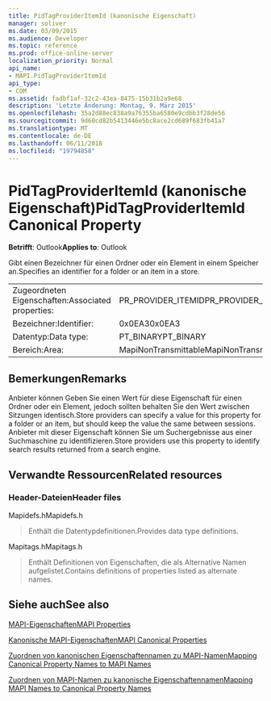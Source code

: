 ```yaml
---
title: PidTagProviderItemId (kanonische Eigenschaft)
manager: soliver
ms.date: 03/09/2015
ms.audience: Developer
ms.topic: reference
ms.prod: office-online-server
localization_priority: Normal
api_name:
- MAPI.PidTagProviderItemId
api_type:
- COM
ms.assetid: fadbf1af-32c2-43ea-8475-15b31b2a9e68
description: 'Letzte Änderung: Montag, 9. März 2015'
ms.openlocfilehash: 35a2d88ec838a9a76355ba6580e9cdbb3f28de56
ms.sourcegitcommit: 9d60cd82b5413446e5bc8ace2cd689f683fb41a7
ms.translationtype: MT
ms.contentlocale: de-DE
ms.lasthandoff: 06/11/2018
ms.locfileid: "19794858"
---
```

# <a name="pidtagprovideritemid-canonical-property"></a><span data-ttu-id="c4dd0-103">PidTagProviderItemId (kanonische Eigenschaft)</span><span class="sxs-lookup"><span data-stu-id="c4dd0-103">PidTagProviderItemId Canonical Property</span></span>

  
  
<span data-ttu-id="c4dd0-104">**Betrifft**: Outlook</span><span class="sxs-lookup"><span data-stu-id="c4dd0-104">**Applies to**: Outlook</span></span> 
  
<span data-ttu-id="c4dd0-105">Gibt einen Bezeichner für einen Ordner oder ein Element in einem Speicher an.</span><span class="sxs-lookup"><span data-stu-id="c4dd0-105">Specifies an identifier for a folder or an item in a store.</span></span>
  
|||
|:-----|:-----|
|<span data-ttu-id="c4dd0-106">Zugeordneten Eigenschaften:</span><span class="sxs-lookup"><span data-stu-id="c4dd0-106">Associated properties:</span></span>  <br/> |<span data-ttu-id="c4dd0-107">PR_PROVIDER_ITEMID</span><span class="sxs-lookup"><span data-stu-id="c4dd0-107">PR_PROVIDER_ITEMID</span></span>  <br/> |
|<span data-ttu-id="c4dd0-108">Bezeichner:</span><span class="sxs-lookup"><span data-stu-id="c4dd0-108">Identifier:</span></span>  <br/> |<span data-ttu-id="c4dd0-109">0x0EA3</span><span class="sxs-lookup"><span data-stu-id="c4dd0-109">0x0EA3</span></span>  <br/> |
|<span data-ttu-id="c4dd0-110">Datentyp:</span><span class="sxs-lookup"><span data-stu-id="c4dd0-110">Data type:</span></span>  <br/> |<span data-ttu-id="c4dd0-111">PT_BINARY</span><span class="sxs-lookup"><span data-stu-id="c4dd0-111">PT_BINARY</span></span>  <br/> |
|<span data-ttu-id="c4dd0-112">Bereich:</span><span class="sxs-lookup"><span data-stu-id="c4dd0-112">Area:</span></span>  <br/> |<span data-ttu-id="c4dd0-113">MapiNonTransmittable</span><span class="sxs-lookup"><span data-stu-id="c4dd0-113">MapiNonTransmittable</span></span>  <br/> |
   
## <a name="remarks"></a><span data-ttu-id="c4dd0-114">Bemerkungen</span><span class="sxs-lookup"><span data-stu-id="c4dd0-114">Remarks</span></span>

<span data-ttu-id="c4dd0-115">Anbieter können Geben Sie einen Wert für diese Eigenschaft für einen Ordner oder ein Element, jedoch sollten behalten Sie den Wert zwischen Sitzungen identisch.</span><span class="sxs-lookup"><span data-stu-id="c4dd0-115">Store providers can specify a value for this property for a folder or an item, but should keep the value the same between sessions.</span></span> <span data-ttu-id="c4dd0-116">Anbieter mit dieser Eigenschaft können Sie um Suchergebnisse aus einer Suchmaschine zu identifizieren.</span><span class="sxs-lookup"><span data-stu-id="c4dd0-116">Store providers use this property to identify search results returned from a search engine.</span></span>
  
## <a name="related-resources"></a><span data-ttu-id="c4dd0-117">Verwandte Ressourcen</span><span class="sxs-lookup"><span data-stu-id="c4dd0-117">Related resources</span></span>

### <a name="header-files"></a><span data-ttu-id="c4dd0-118">Header-Dateien</span><span class="sxs-lookup"><span data-stu-id="c4dd0-118">Header files</span></span>

<span data-ttu-id="c4dd0-119">Mapidefs.h</span><span class="sxs-lookup"><span data-stu-id="c4dd0-119">Mapidefs.h</span></span>
  
> <span data-ttu-id="c4dd0-120">Enthält die Datentypdefinitionen.</span><span class="sxs-lookup"><span data-stu-id="c4dd0-120">Provides data type definitions.</span></span>
    
<span data-ttu-id="c4dd0-121">Mapitags.h</span><span class="sxs-lookup"><span data-stu-id="c4dd0-121">Mapitags.h</span></span>
  
> <span data-ttu-id="c4dd0-122">Enthält Definitionen von Eigenschaften, die als Alternative Namen aufgelistet.</span><span class="sxs-lookup"><span data-stu-id="c4dd0-122">Contains definitions of properties listed as alternate names.</span></span>
    
## <a name="see-also"></a><span data-ttu-id="c4dd0-123">Siehe auch</span><span class="sxs-lookup"><span data-stu-id="c4dd0-123">See also</span></span>



[<span data-ttu-id="c4dd0-124">MAPI-Eigenschaften</span><span class="sxs-lookup"><span data-stu-id="c4dd0-124">MAPI Properties</span></span>](mapi-properties.md)
  
[<span data-ttu-id="c4dd0-125">Kanonische MAPI-Eigenschaften</span><span class="sxs-lookup"><span data-stu-id="c4dd0-125">MAPI Canonical Properties</span></span>](mapi-canonical-properties.md)
  
[<span data-ttu-id="c4dd0-126">Zuordnen von kanonischen Eigenschaftennamen zu MAPI-Namen</span><span class="sxs-lookup"><span data-stu-id="c4dd0-126">Mapping Canonical Property Names to MAPI Names</span></span>](mapping-canonical-property-names-to-mapi-names.md)
  
[<span data-ttu-id="c4dd0-127">Zuordnen von MAPI-Namen zu kanonische Eigenschaftennamen</span><span class="sxs-lookup"><span data-stu-id="c4dd0-127">Mapping MAPI Names to Canonical Property Names</span></span>](mapping-mapi-names-to-canonical-property-names.md)

